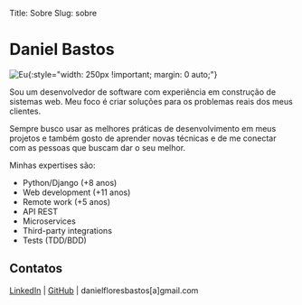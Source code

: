Title: Sobre
Slug: sobre

# Daniel Bastos

![Eu]({static}/static/img/me.png){:style="width: 250px !important; margin: 0 auto;"}

Sou um desenvolvedor de software com experiência em construção de sistemas web. Meu foco é criar soluções para
os problemas reais dos meus clientes.

Sempre busco usar as melhores práticas de desenvolvimento em meus projetos
e também gosto de aprender novas técnicas e de me conectar com as pessoas que buscam dar o seu melhor.

Minhas expertises são:

- Python/Django (+8 anos)
- Web development (+11 anos)
- Remote work (+5 anos)
- API REST
- Microservices
- Third-party integrations
- Tests (TDD/BDD)


## Contatos

[LinkedIn](https://www.linkedin.com/in/daniellbastos/) | [GitHub](https://github.com/daniellbastos) | danielfloresbastos[a]gmail.com
